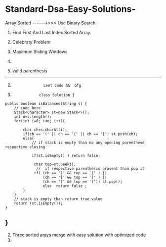 # Standard-Dsa-Easy-Solutions-

Array Sorted ----->>>> Use Binary Search

1. Find First And Last Index Sorted Array.
2. Celebraty Problem
3. Maximum Sliding Windows
4. 


   1. valid parenthesis
  
-------------------------------------------------------------------------------------------------------
   2.                   Leet Code &&  Gfg
   3.                 class Solution {
    public boolean isBalanced(String s) {
        // code here
        Stack<Character> st=new Stack<>();
        int n=s.length();
        for(int i=0; i<n; i++){
            
            char ch=s.charAt(i);
            if(ch == '(' || ch == '{' || ch == '[') st.push(ch);
            else{
                // if stack is empty than no any opening parenthese respective closing
                 
                if(st.isEmpty() ) return false; 
                
                 char top=st.peek();
                  //  if respective parenthesis prasent than pop it 
                 if( (ch == ')' && top == '(' ) ||
                     (ch == '}' && top == '{' ) ||
                     (ch == ']' && top == '[')) st.pop();
                     else  return false ;
            }
        }
        // stack is empty than return true value
        return (st.isEmpty());  
    }
}
-------------------------------------------------------------------------------------------------
   
2. Three sorted arays merge with easy solution with optimized code
3. 
